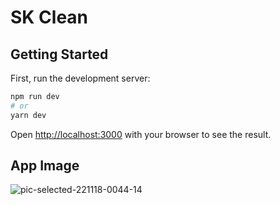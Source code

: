 # SK Clean

## Getting Started

First, run the development server:

```bash
npm run dev
# or
yarn dev
```

Open [http://localhost:3000](http://localhost:3000) with your browser to see the result.

## App Image

![pic-selected-221118-0044-14](https://user-images.githubusercontent.com/39035211/202629843-820d8d49-b54f-4bba-8b5b-cf46216a774e.png)
